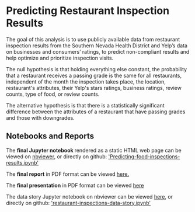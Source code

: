 # Predicting Restaurant Inspection Results

<p>The goal of this analysis is to use publicly available data from restaurant inspection results from the Southern Nevada Health District and Yelp’s data on businesses and consumers’ ratings, to predict non-compliant results and help optimize and prioritize inspection visits.</p>

<p>The null hypothesis is that holding everything else constant, the probability that a restaurant receives a passing grade is the same for all restaurants, independent of the month the inspection takes place, the location, restaurant's attributes, their Yelp's stars ratings, business ratings, review counts, type of food, or review counts.</p>

<p>The alternative hypothesis is that there is a statistically significant difference between the attributes of a restaurant that have passing grades and those with downgrades.</p>

## Notebooks and Reports

<p>The <b>final Jupyter notebook </b>rendered as a static HTML web page can be viewed on <a href='https://nbviewer.jupyter.org/github/MeierG/Data-Science-Projects/blob/master/Capstone-Project1/Predicting-food-inspections-results.ipynb#environment'>nbviewer</a>, or directly on github: <a href = 'https://github.com/MeierG/Data-Science-Projects/blob/master/Capstone-Project1/Predicting-food-inspections-results.ipynb'>'Predicting-food-inspections-results.ipynb'</a></p>

<p>The <b>final report</b> in PDF format can be viewed <a href='https://github.com/MeierG/Data-Science-Projects/blob/master/Capstone-Project1/Reports/Final-project.pdf'>here.</a></p>

<p>The <b>final presentation</b> in PDF format can be viewed <a href = 'https://github.com/MeierG/Data-Science-Projects/blob/master/Capstone-Project1/final-presentation.pdf'>here</a></p>


<p>The data story Jupyter notebook on nbviewer can be viewed <a href = 'https://nbviewer.jupyter.org/github/MeierG/Data_Science_Projects/blob/master/Capstone_Project_1/data_story_restaurant_inspections.ipynb'> here</a>, or directly on github: <a href = 'https://github.com/MeierG/Data-Science-Projects/blob/master/Capstone-Project1/restaurant-inspections-data-story.ipynb'>'restaurant-inspections-data-story.ipynb'</a></p>

